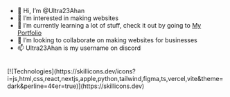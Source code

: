 - 👋 Hi, I’m @Ultra23Ahan
- 👀 I’m interested in making websites
- 🌱 I’m currently learning a lot of stuff, check it out by going to [My Portfolio](https://)
- 💞️ I’m looking to collaborate on making websites for businesses
- 📫 Ultra23Ahan is my username on discord
<br />
[![Technologies](https://skillicons.dev/icons?i=js,html,css,react,nextjs,apple,python,tailwind,figma,ts,vercel,vite&theme=dark&perline=4&center=true)](https://skillicons.dev)
